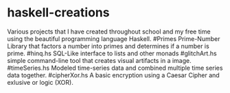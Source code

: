 # haskell-creations
Various projects that I have created throughout school and my free time using the beautiful programming language Haskell.
#Primes
Prime-Number Library that factors a number into primes and determines if a number is prime.
#hinq.hs
SQL-Like interface to lists and other monads
#glitchArt.hs
simple command-line tool that creates visual artifacts in a image.
#timeSeries.hs
Modeled time-series data and combined multiple time series data together.
#cipherXor.hs
A basic encryption using a Caesar Cipher and exlusive or logic (XOR).
